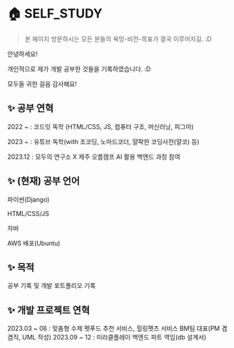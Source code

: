 # 🏠 SELF_STUDY
> 본 페이지 방문하시는 모든 분들의 욕망-비전-목표가 결국 이루어지길. :D

안녕하세요!

개인적으로 제가 개발 공부한 것들을 기록하였습니다. :D

모두들 귀한 걸음 감사해요!

## ✨  공부 연혁 
2022 ~ : 코드잇 독학 (HTML/CSS, JS, 컴퓨터 구조, 머신러닝, 피그마)

2023 ~ : 유튜브 독학(with 조코딩, 노마드코더, 얄팍한 코딩사전(얄코) 등)

2023.12 : 모두의 연구소 X 제주 오름캠프 AI 활용 백엔드 과정 참여

## ✨  (현재) 공부 언어
파이썬(Django)

HTML/CSS/JS

자바

AWS 배포(Ubuntu)

## ✨ 목적
공부 기록 및 개발 포트폴리오 기록

## ✨ 개발 프로젝트 연혁
2023.03 ~ 06 : 맞춤형 수제 펫푸드 추천 서비스, 힐링펫츠 서비스 BM팀 대표(PM 겸겸직, UML 작성)
2023.09 ~ 12 : 미라클플레이 백엔드 파트 역임(db 설계서)
